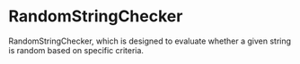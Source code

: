 # RandomStringChecker
RandomStringChecker, which is designed to evaluate whether a given string is random based on specific criteria.
